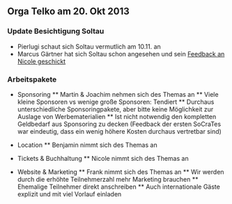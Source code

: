 ## Orga Telko am 20. Okt 2013

###  Update Besichtigung Soltau

* Pierlugi schaut sich Soltau vermutlich am 10.11. an
* Marcus Gärtner hat sich Soltau schon angesehen und sein [Feedback an Nicole geschickt](http://www.softwerkskammer.org/mailarchive/message/19134D9C-133D-4ED5-A8CA-8C52181DB9FE%40me.com)

### Arbeitspakete 

* Sponsoring
** Martin & Joachim nehmen sich des Themas an
** Viele kleine Sponsoren vs wenige große Sponsoren: Tendiert
** Durchaus unterschiedliche Sponsoringpakete, aber bitte keine Möglichkeit zur Auslage von Werbematerialien
** Ist nicht notwendig den kompletten Geldbedarf aus Sponsoring zu decken (Feedback der ersten SoCraTes war eindeutig, dass ein wenig höhere Kosten durchaus vertretbar sind)

* Location
** Benjamin nimmt sich des Themas an

* Tickets & Buchhaltung
** Nicole nimmt sich des Themas an

* Website & Marketing
** Frank nimmt sich des Themas an
** Wir werden durch die erhöhte Teilnehmerzahl mehr Marketing brauchen
** Ehemalige Teilnehmer direkt anschreiben
** Auch internationale Gäste explizit und mit viel Vorlauf einladen

